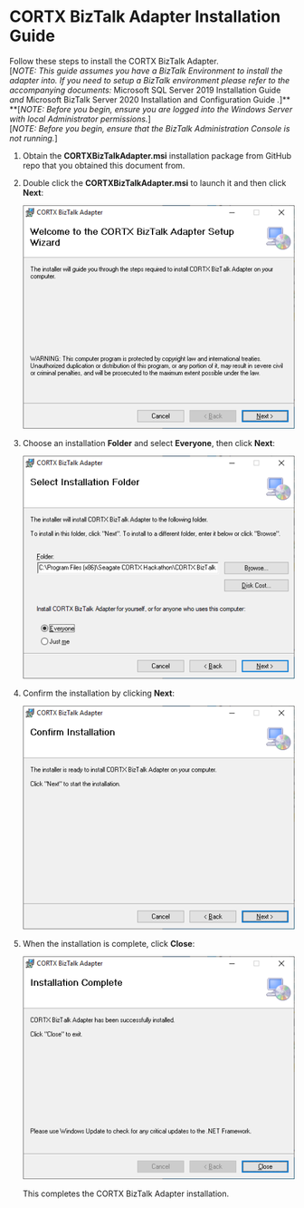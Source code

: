 # CORTX BizTalk Adapter Installation Guide  
Follow these steps to install the CORTX BizTalk Adapter.   
[*NOTE: This guide assumes you have a BizTalk Environment to install the adapter into. If you need to setup a BizTalk environment please refer to the accompanying documents:*  Microsoft SQL Server 2019 Installation Guide *and* Microsoft BizTalk Server 2020 Installation and Configuration Guide *.*]**  
**[*NOTE: Before you begin, ensure you are logged into the Windows Server with local Administrator permissions.*]  
[*NOTE: Before you begin, ensure that the BizTalk Administration Console is not running.*]  


1.  Obtain the **CORTXBizTalkAdapter.msi** installation package from GitHub repo
    that you obtained this document from.

2.  Double click the **CORTXBizTalkAdapter.msi** to launch it and then click
    **Next**:  
    
    ![](media/20d22e628f4f5a3fd75dc6aee963c8a1.png)

3.  Choose an installation **Folder** and select **Everyone**, then click
    **Next**:  
    
    ![](media/5c9433a1c57d235582bc80794d0a674c.png)

4.  Confirm the installation by clicking **Next**:  
    
    ![](media/426b11d8ebf5efcc869b1642a4e57b66.png)

5.  When the installation is complete, click **Close**:  
    
    ![](media/dad50d9c55dc05613f0317b591418505.png)  
    
    This completes the CORTX BizTalk Adapter installation.
